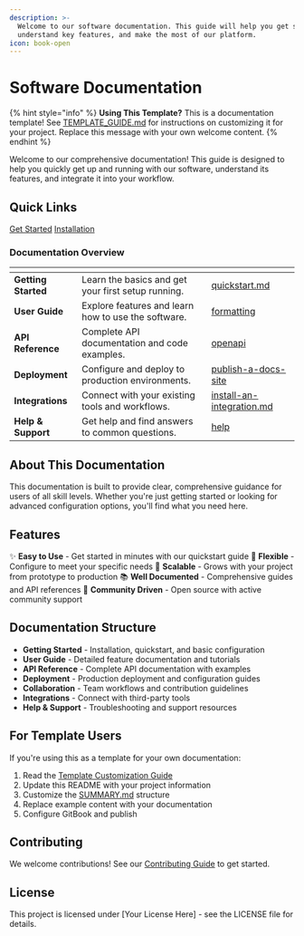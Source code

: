 ```yaml
---
description: >-
  Welcome to our software documentation. This guide will help you get started,
  understand key features, and make the most of our platform.
icon: book-open
---
```


# Software Documentation

{% hint style="info" %}
**Using This Template?** This is a documentation template! See [TEMPLATE_GUIDE.md](TEMPLATE_GUIDE.md) for instructions on customizing it for your project. Replace this message with your own welcome content.
{% endhint %}

Welcome to our comprehensive documentation! This guide is designed to help you quickly get up and running with our software, understand its features, and integrate it into your workflow.

## Quick Links

<a href="getting-started/quickstart.md" class="button primary">Get Started</a> <a href="getting-started/import.md" class="button secondary">Installation</a>

### Documentation Overview

<table data-view="cards"><thead><tr><th></th><th></th><th data-hidden data-card-target data-type="content-ref"></th></tr></thead><tbody><tr><td><strong>Getting Started</strong></td><td>Learn the basics and get your first setup running.</td><td><a href="getting-started/quickstart.md">quickstart.md</a></td></tr><tr><td><strong>User Guide</strong></td><td>Explore features and learn how to use the software.</td><td><a href="creating-content/formatting/">formatting</a></td></tr><tr><td><strong>API Reference</strong></td><td>Complete API documentation and code examples.</td><td><a href="api-references/openapi/">openapi</a></td></tr><tr><td><strong>Deployment</strong></td><td>Configure and deploy to production environments.</td><td><a href="publishing-documentation/publish-a-docs-site/">publish-a-docs-site</a></td></tr><tr><td><strong>Integrations</strong></td><td>Connect with your existing tools and workflows.</td><td><a href="integrations/install-an-integration.md">install-an-integration.md</a></td></tr><tr><td><strong>Help & Support</strong></td><td>Get help and find answers to common questions.</td><td><a href="help/">help</a></td></tr></tbody></table>

## About This Documentation

This documentation is built to provide clear, comprehensive guidance for users of all skill levels. Whether you're just getting started or looking for advanced configuration options, you'll find what you need here.

## Features

✨ **Easy to Use** - Get started in minutes with our quickstart guide
🔧 **Flexible** - Configure to meet your specific needs
🚀 **Scalable** - Grows with your project from prototype to production
📚 **Well Documented** - Comprehensive guides and API references
🤝 **Community Driven** - Open source with active community support

## Documentation Structure

* **Getting Started** - Installation, quickstart, and basic configuration
* **User Guide** - Detailed feature documentation and tutorials
* **API Reference** - Complete API documentation with examples
* **Deployment** - Production deployment and configuration guides
* **Collaboration** - Team workflows and contribution guidelines
* **Integrations** - Connect with third-party tools
* **Help & Support** - Troubleshooting and support resources

## For Template Users

If you're using this as a template for your own documentation:

1. Read the [Template Customization Guide](TEMPLATE_GUIDE.md)
2. Update this README with your project information
3. Customize the [SUMMARY.md](SUMMARY.md) structure
4. Replace example content with your documentation
5. Configure GitBook and publish

## Contributing

We welcome contributions! See our [Contributing Guide](CONTRIBUTING.md) to get started.

## License

This project is licensed under [Your License Here] - see the LICENSE file for details.
